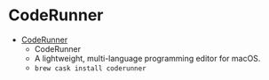 # CodeRunner
- [CodeRunner](https://coderunnerapp.com/)
  -  CodeRunner
  - A lightweight, multi-language programming editor for macOS.
  - `brew cask install coderunner`
